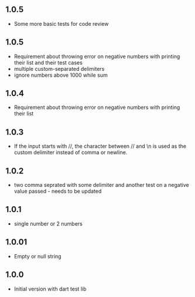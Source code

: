## 1.0.5

- Some more basic tests for code review

## 1.0.5

- Requirement about throwing error on negative numbers with printing their list and their test cases
- multiple custom-separated delimiters
- ignore numbers above 1000 while sum

## 1.0.4

- Requirement about throwing error on negative numbers with printing their list

## 1.0.3

- If the input starts with //, the character between // and \n is used as the custom delimiter instead of comma or newline.

## 1.0.2

- two comma seprated with some delimiter and another test on a negative value passed - needs to be updated

## 1.0.1

- single number or 2 numbers

## 1.0.01

- Empty or null string

## 1.0.0

- Initial version with dart test lib
